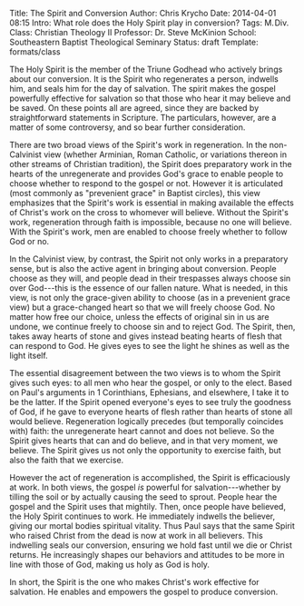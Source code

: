 Title: The Spirit and Conversion
Author: Chris Krycho
Date: 2014-04-01 08:15
Intro: What role does the Holy Spirit play in conversion?
Tags: M.&hairsp;Div.
Class: Christian Theology II
Professor: Dr. Steve McKinion
School: Southeastern Baptist Theological Seminary
Status: draft
Template: formats/class

The Holy Spirit is the member of the Triune Godhead who actively brings about our conversion. It is the Spirit who regenerates a person, indwells him, and seals him for the day of salvation. The spirit makes the gospel powerfully effective for salvation so that those who hear it may believe and be saved. On these points all are agreed, since they are backed by straightforward statements in Scripture. The particulars, however, are a matter of some controversy, and so bear further consideration.

There are two broad views of the Spirit's work in regeneration. In the non-Calvinist view (whether Arminian, Roman Catholic, or variations thereon in other streams of Christian tradition), the Spirit does preparatory work in the hearts of the unregenerate and provides God's grace to enable people to choose whether to respond to the gospel or not. However it is articulated (most commonly as "prevenient grace" in Baptist circles), this view emphasizes that the Spirit's work is essential in making available the effects of Christ's work on the cross to whomever will believe. Without the Spirit's work, regeneration through faith is impossible, because no one will believe. With the Spirit's work, men are enabled to choose freely whether to follow God or no.

In the Calvinist view, by contrast, the Spirit not only works in a preparatory sense, but is also the active agent in bringing about conversion. People choose as they will, and people dead in their trespasses always choose sin over God---this is the essence of our fallen nature. What is needed, in this view, is not only the grace-given ability to choose (as in a prevenient grace view) but a grace-changed heart so that we will freely choose God. No matter how free our choice, unless the effects of original sin in us are undone, we continue freely to choose sin and to reject God. The Spirit, then, takes away hearts of stone and gives instead beating hearts of flesh that can respond to God. He gives eyes to see the light he shines as well as the light itself.

The essential disagreement between the two views is to whom the Spirit gives such eyes: to all men who hear the gospel, or only to the elect. Based on Paul's arguments in 1 Corinthians, Ephesians, and elsewhere, I take it to be the latter. If the Spirit opened everyone's eyes to see truly the goodness of God, if he gave to everyone hearts of flesh rather than hearts of stone all would believe. Regeneration logically precedes (but temporally coincides with) faith: the unregenerate heart cannot and does not believe. So the Spirit gives hearts that can and do believe, and in that very moment, we believe. The Spirit gives us not only the opportunity to exercise faith, but also the faith that we exercise.

However the act of regeneration is accomplished, the Spirit is efficaciously at work. In both views, the gospel *is* powerful for salvation---whether by tilling the soil or by actually causing the seed to sprout. People hear the gospel and the Spirit uses that mightily. Then, once people have believed, the Holy Spirit continues to work. He immediately indwells the believer, giving our mortal bodies spiritual vitality. Thus Paul says that the same Spirit who raised Christ from the dead is now at work in all believers. This indwelling seals our conversion, ensuring we hold fast until we die or Christ returns. He increasingly shapes our behaviors and attitudes to be more in line with those of God, making us holy as God is holy.

In short, the Spirit is the one who makes Christ's work effective for salvation. He enables and empowers the gospel to produce conversion.